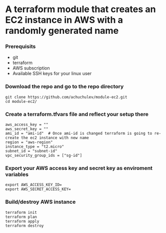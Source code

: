 # A terraform module that creates an EC2 instance in AWS with a randomly generated name

### Prerequisits

* git
* terraform
* AWS subscription
* Available SSH keys for your linux user

### Download the repo and go to the repo directory

```
git clone https://github.com/achuchulev/module-ec2.git
cd module-ec2/
```

### Create a terraform.tfvars file and reflect your setup there

```
aws_access_key = ""
aws_secret_key = ""
ami_id = "ami-id"  # Once ami-id is changed terraform is going to re-create the ec2 instance with new name
region = "aws-region"
instance_type = "t2.micro"
subnet_id = "subnet-id"
vpc_security_group_ids = ["sg-id"]
```

### Export your AWS access key and secret key as enviroment variables

```
export AWS_ACCESS_KEY_ID=
export AWS_SECRET_ACCESS_KEY=
```

### Build/destroy AWS instance

```
terraform init
terraform plan
terraform apply
terraform destroy
```
